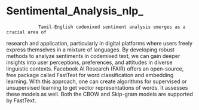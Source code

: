 # Sentimental_Analysis_nlp_
                Tamil-English codemixed sentiment analysis emerges as a crucial area of
research and application, particularly in digital platforms where users freely express
themselves in a mixture of languages. By developing robust methods to analyze sentiments
in codemixed text, we can gain deeper insights into user perceptions, preferences, and
attitudes in diverse linguistic contexts. 
                Facebook AI Research (FAIR) offers an open-source, free package called
FastText for word classification and embedding learning. With this approach, one can create
algorithms for supervised or unsupervised learning to get vector representations of words. It
assesses these models as well. Both the CBOW and Skip-gram models are supported by
FastText.

